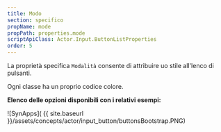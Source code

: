 ```yaml
---
title: Modo
section: specifico
propName: mode
propPath: properties.mode
scriptApiClass: Actor.Input.ButtonListProperties
order: 5
---
```

La proprietà specifica `Modalità` consente di attribuire uo stile all'lenco di pulsanti.

Ogni classe ha un proprio codice colore.

**Elenco delle opzioni disponibili con i relativi esempi:**

![SynApps]( {{ site.baseurl }}/assets/concepts/actor/input_button/buttonsBootstrap.PNG)
